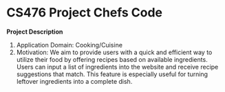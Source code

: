 # CS476 Project Chefs Code

**Project Description**
  1. Application Domain: Cooking/Cuisine
  2. Motivation: We aim to provide users with a quick and efficient way to utilize their food by offering recipes based on available ingredients. Users can input a list of ingredients into the website and receive recipe suggestions that match. This feature is especially useful for turning leftover ingredients into a complete dish.